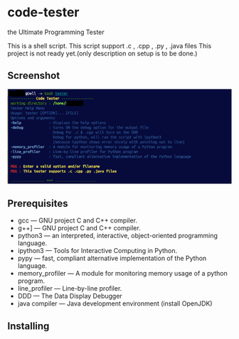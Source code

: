 code-tester
===========

the Ultimate Programming Tester

This is a shell script. This script support .c , .cpp , .py , .java files
This project is not ready yet.(only description on setup is to be done.)

## Screenshot

![screenshot](screenshot.png)

## Prerequisites 
  
 * gcc         — GNU project C and C++ compiler.
 * g++]         — GNU project C and C++ compiler.
 * python3         — an interpreted, interactive, object-oriented programming language.
 * ipython3 — Tools for Interactive Computing in Python.
 * pypy     — fast, compliant alternative implementation of the Python language.
 * memory_profiler        — A module for monitoring memory usage of a python program.
 * line_profiler         — Line-by-line profiler.
 * DDD         — The Data Display Debugger
 * java compiler — Java development environment (install OpenJDK)

## Installing
